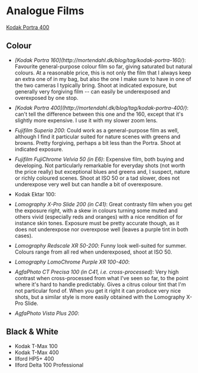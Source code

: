 
# Analogue Films

[Kodak Portra 400](http://mortendahl.dk/blog/tag/kodak-portra-400/)
## Colour

<ul>

<li style="margin-bottom: 10px;">
<em>[Kodak Portra 160](http://mortendahl.dk/blog/tag/kodak-portra-160/)</em>:
Favourite general-purpose colour film so far, giving saturated but natural colours. At a reasonable price, this is not only the film that I always keep an extra one of in my bag, but also the one I make sure to have in one of the two cameras I typically bring. Shoot at indicated exposure, but generally very forgiving film -- can easily be underexposed and overexposed by one stop.</li>

<li style="margin-bottom: 10px;">
<em>[Kodak Portra 400](http://mortendahl.dk/blog/tag/kodak-portra-400/)</em>:
can't tell the difference between this one and the 160, except that it's slightly more expensive. I use it with my slower zoom lens.</li>

<li style="margin-bottom: 10px;">
<em>Fujifilm Superia 200</em>:
Could work as a general-purpose film as well, although I find it particular suited for nature scenes with greens and browns. Pretty forgiving, perhaps a bit less than the Portra. Shoot at indicated exposure.</li>

<li style="margin-bottom: 10px;">
<em>Fujifilm FujiChrome Velvia 50 (in E6)</em>:
Expensive film, both buying and developing. Not particularly remarkable for everyday shots (not worth the price really) but exceptional blues and greens and, I suspect, nature or richly coloured scenes. Shoot at ISO 50 or a tad slower, does not underexpose very well but can handle a bit of overexposure.</li>

<li style="margin-bottom: 10px;">
Kodak Ektar 100:</li>

<li style="margin-bottom: 10px;">
<em>Lomography X-Pro Slide 200 (in C41)</em>:
Great contrasty film when you get the exposure right, with a skew in colours turning some muted and others vivid (especially reds and oranges) with a nice rendition of for instance skin tones. Exposure must be pretty accurate though, as it does not underexpose nor overexpose well (leaves a purple tint in both cases).</li>

<li style="margin-bottom: 10px;">
<em>Lomography Redscale XR 50-200</em>:
Funny look well-suited for summer. Colours range from all red when underexposed, shoot at ISO 50.</li>

<li style="margin-bottom: 10px;">
<em>Lomography LomoChrome Purple XR 100-400</em>:
</li>

<li style="margin-bottom: 10px;">
<em>AgfaPhoto CT Precisa 100 (in C41, i.e. cross-processed)</em>:
Very high contrast when cross-processed from what I've seen so far, to the point where it's hard to handle predictably. Gives a citrus colour tint that I'm not particular fond of. When you get it right it can produce very nice shots, but a similar style is more easily obtained with the Lomography X-Pro Slide.</li>

<li style="margin-bottom: 10px;">
<em>AgfaPhoto Vista Plus 200</em>:
</li>
</ul>

## Black & White

<ul>
	<li>Kodak T-Max 100</li>
	<li>Kodak T-Max 400</li>
	<li>Ilford HP5+ 400</li>
	<li>Ilford Delta 100 Professional</li>
</ul>
